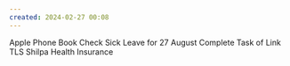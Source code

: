 ```yaml
---
created: 2024-02-27 00:08
---
```

Apple Phone Book
Check Sick Leave for 27 August
Complete Task of Link TLS
Shilpa Health Insurance
